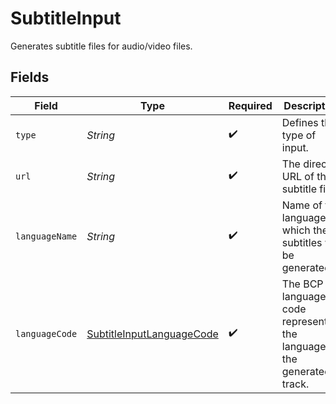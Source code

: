 # SubtitleInput

Generates subtitle files for audio/video files.


## Fields

| Field                                                                             | Type                                                                              | Required                                                                          | Description                                                                       | Example                                                                           |
| --------------------------------------------------------------------------------- | --------------------------------------------------------------------------------- | --------------------------------------------------------------------------------- | --------------------------------------------------------------------------------- | --------------------------------------------------------------------------------- |
| `type`                                                                            | *String*                                                                          | :heavy_check_mark:                                                                | Defines the type of input.<br/>                                                   | subtitle                                                                          |
| `url`                                                                             | *String*                                                                          | :heavy_check_mark:                                                                | The direct URL of the subtitle file.                                              | http://commondatastorage.googleapis.com/codeskulptor-assets/sounddogs/thrust.vtt  |
| `languageName`                                                                    | *String*                                                                          | :heavy_check_mark:                                                                | Name of the language in which the subtitles will be generated.                    | english                                                                           |
| `languageCode`                                                                    | [SubtitleInputLanguageCode](../../models/components/SubtitleInputLanguageCode.md) | :heavy_check_mark:                                                                | The BCP 47 language code representing the language of the generated track.<br/>   | en-US                                                                             |